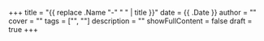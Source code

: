 +++
title = "{{ replace .Name "-" " " | title }}"
date = {{ .Date }}
author = ""
cover = ""
tags = ["", ""]
description = ""
showFullContent = false
draft = true
+++
